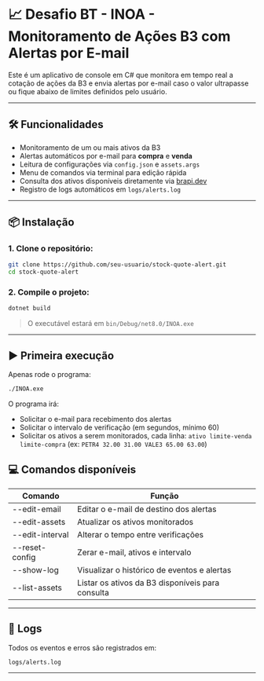 ﻿# 📈 Desafio BT - INOA - Monitoramento de Ações B3 com Alertas por E-mail

Este é um aplicativo de console em C# que monitora em tempo real a cotação de ações da B3 e envia alertas por e-mail caso o valor ultrapasse ou fique abaixo de limites definidos pelo usuário.

---

## 🛠 Funcionalidades

- Monitoramento de um ou mais ativos da B3
- Alertas automáticos por e-mail para **compra** e **venda**
- Leitura de configurações via `config.json` e `assets.args`
- Menu de comandos via terminal para edição rápida
- Consulta dos ativos disponíveis diretamente via [brapi.dev](https://brapi.dev)
- Registro de logs automáticos em `logs/alerts.log`

---

## 📦 Instalação

### 1. Clone o repositório:
```bash
git clone https://github.com/seu-usuario/stock-quote-alert.git
cd stock-quote-alert
```

### 2. Compile o projeto:
```bash
dotnet build
```

> O executável estará em `bin/Debug/net8.0/INOA.exe`

---

## ▶️ Primeira execução

Apenas rode o programa:
```bash
./INOA.exe
```

O programa irá:
- Solicitar o e-mail para recebimento dos alertas
- Solicitar o intervalo de verificação (em segundos, mínimo 60)
- Solicitar os ativos a serem monitorados, cada linha: `ativo limite-venda limite-compra` (ex: `PETR4 32.00 31.00 VALE3 65.00 63.00`)


## 💻 Comandos disponíveis


| Comando         | Função                                                           |
|-----------------|------------------------------------------------------------------|
| --edit-email    | Editar o e-mail de destino dos alertas                           |
| --edit-assets   | Atualizar os ativos monitorados                                  |
| --edit-interval | Alterar o tempo entre verificações                               |
| --reset-config  | Zerar e-mail, ativos e intervalo                                 |
| --show-log      | Visualizar o histórico de eventos e alertas                      |
| --list-assets   | Listar os ativos da B3 disponíveis para consulta                 |

---

## 📝 Logs

Todos os eventos e erros são registrados em:
```text
logs/alerts.log
```

---

